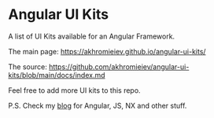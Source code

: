 # Angular UI Kits
A list of UI Kits available for an Angular Framework.

The main page:
https://akhromieiev.github.io/angular-ui-kits/

The source:
https://github.com/akhromieiev/angular-ui-kits/blob/main/docs/index.md


Feel free to add more UI kits to this repo.

P.S. Check my [blog](https://akhromieiev.com/tags/angular/) for Angular, JS, NX and other stuff.
